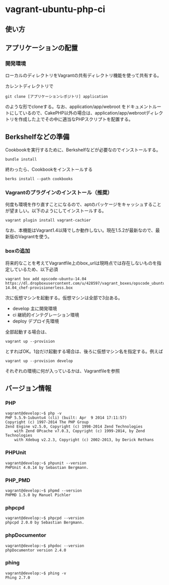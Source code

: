 vagrant-ubuntu-php-ci
===========

## 使い方

## アプリケーションの配置

### 開発環境

ローカルのディレクトリをVagrantの共有ディレクトリ機能を使って共有する。

カレントディレクトリで

```
git clone [アプリケーションレポジトリ] application 
```

のような形でcloneする。なお、application/app/webroot をドキュメントルートにしているので、CakePHP以外の場合は、application/app/webrootディレクトリを作成した上でその中に適当なPHPスクリプトを配置する。

## Berkshelfなどの準備

Cookbookを実行するために、Berkshelfなどが必要なのでインストールする。

```
bundle install
```

終わったら、Cookbookをインストールする

```
berks install --path cookbooks
```

### Vagrantのプラグインのインストール（推奨）

何度も環境を作り直すことになるので、aptのパッケージをキャッシュすることが望ましい。以下のようにしてインストールする。

```
vagrant plugin install vagrant-cachier
```

なお、本機能はVagrant1.4以降でしか動作しない。現在1.5.2が最新なので、最新版のVagrantを使う。

### boxの追加

将来的なことを考えてVagrantfile上のbox_urlは現時点では存在しないものを指定しているため、以下必須

```
vagrant box add opscode-ubuntu-14.04 https://dl.dropboxusercontent.com/u/428597/vagrant_boxes/opscode_ubuntu-14.04_chef-provisionerless.box
```

次に仮想マシンを起動する。仮想マシンは全部で3台ある。

* develop 主に開発環境
* ci 継続的インテグレーション環境
* deploy デプロイ先環境

全部起動する場合は、

```
vagrant up --provision
```

とすればOK。1台だけ起動する場合は、後ろに仮想マシン名を指定する。例えば

```
vagrant up --provision develop
```

それぞれの環境に何が入っているかは、Vagrantfileを参照



## バージョン情報

### PHP

```
vagrant@develop:~$ php -v
PHP 5.5.9-1ubuntu4 (cli) (built: Apr  9 2014 17:11:57) 
Copyright (c) 1997-2014 The PHP Group
Zend Engine v2.5.0, Copyright (c) 1998-2014 Zend Technologies
    with Zend OPcache v7.0.3, Copyright (c) 1999-2014, by Zend Technologies
    with Xdebug v2.2.3, Copyright (c) 2002-2013, by Derick Rethans
```

### PHPUnit

```
vagrant@develop:~$ phpunit --version
PHPUnit 4.0.14 by Sebastian Bergmann.
```

### PHP_PMD

```
vagrant@develop:~$ phpmd --version
PHPMD 1.5.0 by Manuel Pichler
```

### phpcpd

```
vagrant@develop:~$ phpcpd --version
phpcpd 2.0.0 by Sebastian Bergmann.
```


### phpDocumentor

```
vagrant@develop:~$ phpdoc --version
phpDocumentor version 2.4.0
```


### phing

```
vagrant@develop:~$ phing -v
Phing 2.7.0
```

